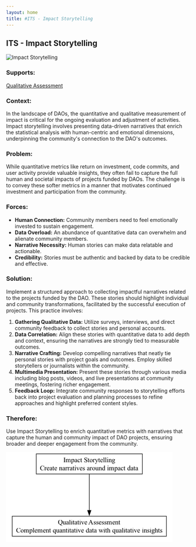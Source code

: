 ```yaml
---
layout: home
title: #ITS - Impact Storytelling
---
```


## ITS - Impact Storytelling

![Impact Storytelling](./output/illustration/impact_storytelling_illustration_v3.png)

### Supports:

[Qualitative Assessment](./qualitative_assessment.html)

### Context:

In the landscape of DAOs, the quantitative and qualitative measurement of impact is critical for the ongoing evaluation and adjustment of activities. Impact storytelling involves presenting data-driven narratives that enrich the statistical analysis with human-centric and emotional dimensions, underpinning the community's connection to the DAO's outcomes.

### Problem:

While quantitative metrics like return on investment, code commits, and user activity provide valuable insights, they often fail to capture the full human and societal impacts of projects funded by DAOs. The challenge is to convey these softer metrics in a manner that motivates continued investment and participation from the community.

### Forces:

- **Human Connection:** Community members need to feel emotionally invested to sustain engagement.
- **Data Overload:** An abundance of quantitative data can overwhelm and alienate community members.
- **Narrative Necessity:** Human stories can make data relatable and actionable.
- **Credibility:** Stories must be authentic and backed by data to be credible and effective.

### Solution:

Implement a structured approach to collecting impactful narratives related to the projects funded by the DAO. These stories should highlight individual and community transformations, facilitated by the successful execution of projects. This practice involves:

1. **Gathering Qualitative Data:** Utilize surveys, interviews, and direct community feedback to collect stories and personal accounts.
2. **Data Correlation:** Align these stories with quantitative data to add depth and context, ensuring the narratives are strongly tied to measurable outcomes.
3. **Narrative Crafting:** Develop compelling narratives that neatly tie personal stories with project goals and outcomes. Employ skilled storytellers or journalists within the community.
4. **Multimedia Presentation:** Present these stories through various media including blog posts, videos, and live presentations at community meetings, fostering richer engagement.
5. **Feedback Loop:** Integrate community responses to storytelling efforts back into project evaluation and planning processes to refine approaches and highlight preferred content styles.

### Therefore:

Use Impact Storytelling to enrich quantitative metrics with narratives that capture the human and community impact of DAO projects, ensuring broader and deeper engagement from the community.


![Impact Storytelling](./output/impact_storytelling_specific_graph_v3.png)